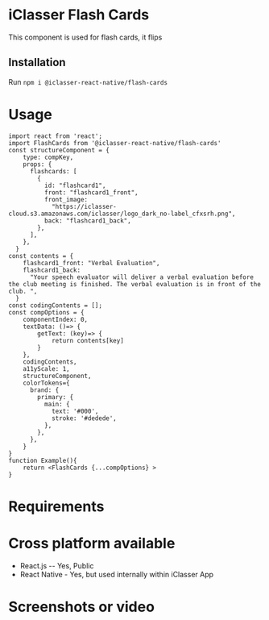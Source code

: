 # iClasser Flash Cards

This component is used for flash cards, it flips

## Installation

Run `npm i @iclasser-react-native/flash-cards`

# Usage

```JSX
import react from 'react';
import FlashCards from '@iclasser-react-native/flash-cards'
const structureComponent = {
    type: compKey,
    props: {
      flashcards: [
        {
          id: "flashcard1",
          front: "flashcard1_front",
          front_image:
            "https://iclasser-cloud.s3.amazonaws.com/iclasser/logo_dark_no-label_cfxsrh.png",
          back: "flashcard1_back",
        },
      ],
    },
  }
const contents = {
    flashcard1_front: "Verbal Evaluation",
    flashcard1_back:
      "Your speech evaluator will deliver a verbal evaluation before the club meeting is finished. The verbal evaluation is in front of the club. ",
  }
const codingContents = [];
const compOptions = {
    componentIndex: 0,
    textData: ()=> {
        getText: (key)=> {
            return contents[key]
        }
    },
    codingContents,
    a11yScale: 1,
    structureComponent,
    colorTokens={
      brand: {
        primary: {
          main: {
            text: '#000',
            stroke: '#dedede',
          },
        },
      },
    }
}
function Example(){
    return <FlashCards {...compOptions} >
}
```

# Requirements


# Cross platform available

- React.js -- Yes, Public
- React Native - Yes, but used internally within iClasser App

# Screenshots or video
